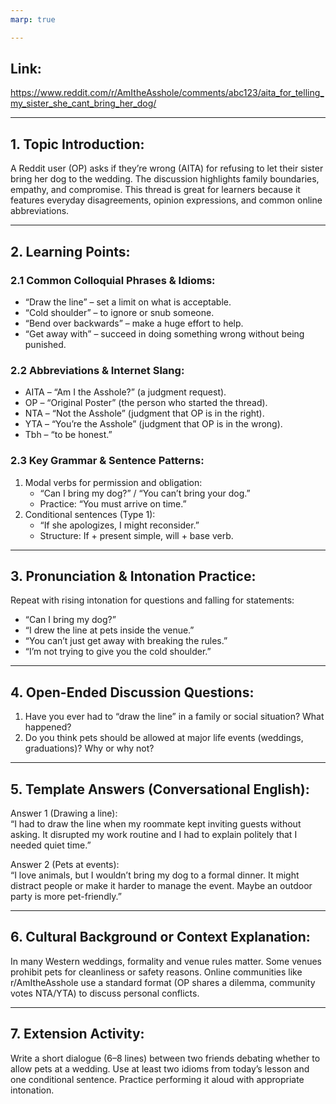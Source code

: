 ```yaml
---
marp: true

---
```


## Link:
https://www.reddit.com/r/AmItheAsshole/comments/abc123/aita_for_telling_my_sister_she_cant_bring_her_dog/

---

## 1. Topic Introduction:
A Reddit user (OP) asks if they’re wrong (AITA) for refusing to let their sister bring her dog to the wedding. The discussion highlights family boundaries, empathy, and compromise. This thread is great for learners because it features everyday disagreements, opinion expressions, and common online abbreviations.

---

## 2. Learning Points:

### 2.1 Common Colloquial Phrases & Idioms:
- “Draw the line” – set a limit on what is acceptable.  
- “Cold shoulder” – to ignore or snub someone.  
- “Bend over backwards” – make a huge effort to help.  
- “Get away with” – succeed in doing something wrong without being punished.

### 2.2 Abbreviations & Internet Slang:
- AITA – “Am I the Asshole?” (a judgment request).  
- OP – “Original Poster” (the person who started the thread).  
- NTA – “Not the Asshole” (judgment that OP is in the right).  
- YTA – “You’re the Asshole” (judgment that OP is in the wrong).  
- Tbh – “to be honest.”

### 2.3 Key Grammar & Sentence Patterns:
1. Modal verbs for permission and obligation:  
   - “Can I bring my dog?” / “You can’t bring your dog.”  
   - Practice: “You must arrive on time.”  
2. Conditional sentences (Type 1):  
   - “If she apologizes, I might reconsider.”  
   - Structure: If + present simple, will + base verb.

---

## 3. Pronunciation & Intonation Practice:
Repeat with rising intonation for questions and falling for statements:
- “Can I bring my dog?”  
- “I drew the line at pets inside the venue.”  
- “You can’t just get away with breaking the rules.”  
- “I’m not trying to give you the cold shoulder.”

---

## 4. Open-Ended Discussion Questions:
1. Have you ever had to “draw the line” in a family or social situation? What happened?  
2. Do you think pets should be allowed at major life events (weddings, graduations)? Why or why not?

---

## 5. Template Answers (Conversational English):
Answer 1 (Drawing a line):  
“I had to draw the line when my roommate kept inviting guests without asking. It disrupted my work routine and I had to explain politely that I needed quiet time.”

Answer 2 (Pets at events):  
“I love animals, but I wouldn’t bring my dog to a formal dinner. It might distract people or make it harder to manage the event. Maybe an outdoor party is more pet-friendly.”

---

## 6. Cultural Background or Context Explanation:
In many Western weddings, formality and venue rules matter. Some venues prohibit pets for cleanliness or safety reasons. Online communities like r/AmItheAsshole use a standard format (OP shares a dilemma, community votes NTA/YTA) to discuss personal conflicts.

---

## 7. Extension Activity:
Write a short dialogue (6–8 lines) between two friends debating whether to allow pets at a wedding. Use at least two idioms from today’s lesson and one conditional sentence. Practice performing it aloud with appropriate intonation.